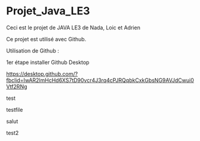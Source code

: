 ﻿# Projet_Java_LE3
 Ceci est le projet de JAVA LE3 de Nada, Loic et Adrien 


Ce projet est utilisé avec Github.

Utilisation de Github :

1er étape installer Github Desktop

https://desktop.github.com/?fbclid=IwAR2lmHcHd6XS7tD90vcr4J3rq4cPJRQqbkCxkGbsNG9AVJdCwui0Vtf2RNg

test

testfile

salut

test2